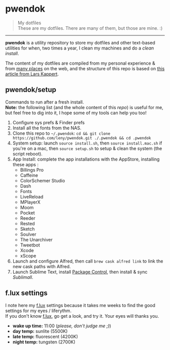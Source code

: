 # pwendok

> My dotfiles  
> These are my dotfiles. There are many of them, but those are mine. :)

* * *

**pwendok** is a utility repository to store my dotfiles and other text-based utilities for when, two times a year, I clean my machines and do a *clean install*.

The content of my dotfiles are compiled from my personal experience & from [many places](https://github.com/webpro/awesome-dotfiles) on the web, and the structure of this repo is based on [this article from Lars Kappert](https://medium.com/@webprolific/getting-started-with-dotfiles-43c3602fd789).

## pwendok/setup

Commands to run after a fresh install.  
**Note:** the following list (and the whole content of this *repo*) is useful for me, but feel free to dig into it, I hope some of my tools can help you too!

1. Configure sys prefs & Finder prefs
2. Install all the fonts from the NAS.
3. Clone this repo to `~/.pwendok`: `cd && git clone https://github.com/leny/pwendok.git ./.pwendok && cd .pwendok`
4. System setup: launch `source install.sh`, then `source install.mac.sh` if you're on a mac, then `source setup.sh` to setup & clean the system (the script reboot).
5. App Install: complete the app installations with the AppStore, installing these apps :
    * Billings Pro
    * Caffeine
    * ColorSchemer Studio
    * Dash
    * Fonts
    * LiveReload
    * MPlayerX
    * Moom
    * Pocket
    * Reeder
    * Rested
    * Sketch
    * Soulver
    * The Unarchiver
    * Tweetbot
    * Xcode
    * xScope
6. Launch and configure Alfred, then call `brew cask alfred link` to link the new cask paths with Alfred.
7. Launch Sublime Text, install [Package Control](https://sublime.wbond.net/installation), then install & sync *Sublimall*.

## f.lux settings

I note here my [f.lux](https://justgetflux.com) settings because it takes me weeks to find the good settings for my eyes / liferythm.  
If you don't know [f.lux](https://justgetflux.com), go get a look, and try it. Your eyes will thanks you.

* **wake up time:** 11:00 (*please, don't judge me ;)*)
* **day temp:** sunlite (5500K)
* **late temp:** fluorescent (4200K)
* **night temp:** tungsten (2700K)
